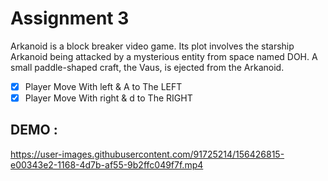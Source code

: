 # Assignment 3
Arkanoid is a block breaker video game. Its plot involves the starship Arkanoid being attacked by a mysterious entity from space named DOH. A small paddle-shaped craft, the Vaus, is ejected from the Arkanoid.
- [x] Player Move With left & A to The LEFT
- [x] Player Move With right & d to The RIGHT
## DEMO :
https://user-images.githubusercontent.com/91725214/156426815-e00343e2-1168-4d7b-af55-9b2ffc049f7f.mp4

